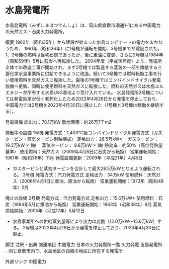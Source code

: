 # 水島発電所

水島発電所（みずしまはつでんしょ）は、岡山県倉敷市潮通1-1にある中国電力の天然ガス・石炭火力発電所。

概要
1960年（昭和35年）から建設が始まった水島コンビナートの電力をまかなうため、 1961年（昭和36年）に1号機が運転を開始、3号機までが建設された。
1、2号機の燃料は当初石炭であったが、後に重油に変更、さらに2号機は1984年（昭和59年）5月に石炭へ再転換した。
2004年度（平成16年度）より、発電所全体での改造工事が開始され、まず2号機では製造する蒸気の一部を隣接する三菱化学水島事業所に供給できるように改造。続いて3号機では燃料転換工事を行い使用燃料を天然ガスに転換した。最後の1号機ではコンバインドサイクル発電設備へ更新、同時に使用燃料を天然ガスに転換した。燃料の天然ガスは水島エルエヌジーが所有する水島LNG基地より受け入れている。
水島発電所2号機については発電効率が低く老朽化したため2022年4月28日から発電を停止しており、中国電力では2号機を2023年4月30日に廃止した（1号機と3号機は稼働を継続する）。

発電設備
総出力：78.1万kW
敷地面積：約26万7千m2

稼働中の設備
1号機
発電方式：1,400℃級コンバインドサイクル発電方式（ガスタービン・蒸気タービン別軸構成）
定格出力：28.5万kW*
　ガスタービン：19.2万kW × 1軸
　蒸気タービン： 9.8万kW × 1軸
熱効率：約50%（高位発熱量基準）
使用燃料：天然ガス（2009年4月8日に石炭から転換）
営業運転開始：1961年（昭和36年）11月
発電設備更新：2009年（平成21年）4月8日
* ガスタービンと蒸気タービンを合計して最大28.5万kWとなるよう運転される。
3号機
発電方式：汽力発電方式
定格出力：34万kW
使用燃料：天然ガス（2006年4月1日に重油、原油から転換）
営業運転開始：1973年（昭和48年）2月

廃止の設備
2号機
発電方式：汽力発電方式
定格出力：15.6万kW*
使用燃料：石炭（1984年5月に重油から転換）
営業運転開始：1963年（昭和38年）8月
蒸気供給開始：2005年（平成17年）5月12日
* 水島事業所への供給蒸気量等により出力は変動（12.0万kW〜15.6万kW）する。
2号機は2022年4月28日から発電を停止しており、2023年4月30日に廃止。

脚注
注釈・出典
関連項目
中国電力
日本の火力発電所一覧
火力発電
玉島発電所 - 同じ倉敷市内で、水島地区の西隣の地区に所在する発電所

外部リンク
中国電力